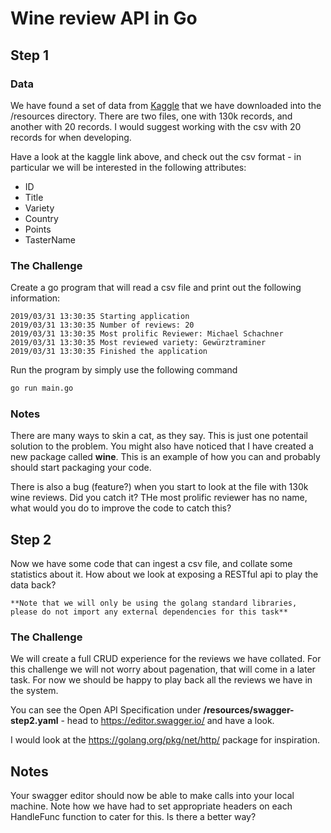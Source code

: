 # Wine review API in Go

## Step 1

### Data
We have found a set of data from [Kaggle](https://www.kaggle.com/zynicide/wine-reviews#winemag-data-130k-v2.csv) that we have downloaded into the /resources directory. There are two files, one with 130k records, and another with 20 records. I would suggest working with the csv with 20 records for when developing.

Have a look at the kaggle link above, and check out the csv format - in particular we will be interested in the following attributes:

* ID
* Title
* Variety
* Country
* Points
* TasterName

### The Challenge
Create a go program that will read a csv file and print out the following information:

```
2019/03/31 13:30:35 Starting application
2019/03/31 13:30:35 Number of reviews: 20
2019/03/31 13:30:35 Most prolific Reviewer: Michael Schachner
2019/03/31 13:30:35 Most reviewed variety: Gewürztraminer
2019/03/31 13:30:35 Finished the application
```

Run the program by simply use the following command
``` sh
go run main.go
```

### Notes

There are many ways to skin a cat, as they say. This is just one potentail solution to the problem. You might also have noticed that I have created a new package called **wine**. This is an example of how you can and probably should start packaging your code. 

There is also a bug (feature?) when you start to look at the file with 130k wine reviews. Did you catch it? THe most prolific reviewer has no name, what would you do to improve the code to catch this?

## Step 2

Now we have some code that can ingest a csv file, and collate some statistics about it. How about we look at exposing a RESTful api to play the data back?

    **Note that we will only be using the golang standard libraries, please do not import any external dependencies for this task**

### The Challenge
We will create a full CRUD experience for the reviews we have collated. For this challenge we will not worry about pagenation, that will come in a later task. For now we should be happy to play back all the reviews we have in the system.

You can see the Open API Specification under **/resources/swagger-step2.yaml** - head to https://editor.swagger.io/ and have a look.


I would look at the https://golang.org/pkg/net/http/ package for inspiration.

## Notes

Your swagger editor should now be able to make calls into your local machine. Note how we have had to set appropriate headers on each HandleFunc function to cater for this. Is there a better way? 

